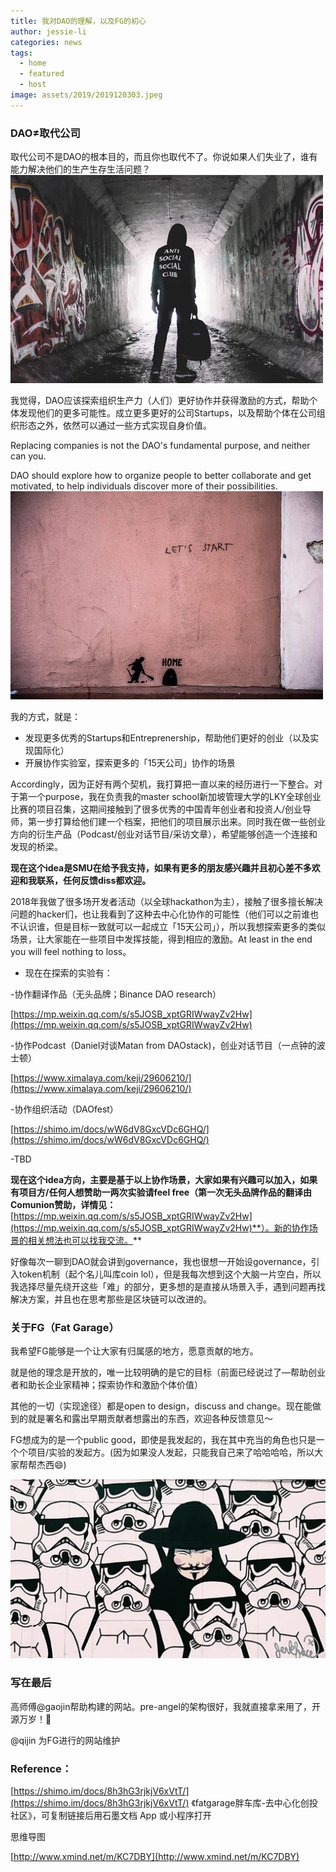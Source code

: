 ```yaml
---
title: 我对DAO的理解，以及FG的初心
author: jessie-li
categories: news
tags:
  - home
  - featured
  - host
image: assets/2019/2019120303.jpeg
---
```


### DAO≠取代公司


取代公司不是DAO的根本目的，而且你也取代不了。你说如果人们失业了，谁有能力解决他们的生产生存生活问题？
![walking](/assets/2019/2019120301.jpeg)

我觉得，DAO应该探索组织生产力（人们）更好协作并获得激励的方式，帮助个体发现他们的更多可能性。成立更多更好的公司Startups，以及帮助个体在公司组织形态之外，依然可以通过一些方式实现自身价值。

Replacing companies is not the DAO's fundamental purpose, and neither can you. 

DAO should explore how to organize people to better collaborate and get motivated, to help individuals discover more of their possibilities.
![walking](/assets/2019/2019120302.jpeg)

我的方式，就是：

* 发现更多优秀的Startups和Entreprenership，帮助他们更好的创业（以及实现国际化）
* 开展协作实验室，探索更多的「15天公司」协作的场景

Accordingly，因为正好有两个契机，我打算把一直以来的经历进行一下整合。对于第一个purpose，我在负责我的master school新加坡管理大学的LKY全球创业比赛的项目召集，这期间接触到了很多优秀的中国青年创业者和投资人/创业导师，第一步打算给他们建一个档案，把他们的项目展示出来。同时我在做一些创业方向的衍生产品（Podcast/创业对话节目/采访文章），希望能够创造一个连接和发现的桥梁。

**现在这个idea是SMU在给予我支持，如果有更多的朋友感兴趣并且初心差不多欢迎和我联系，任何反馈diss都欢迎。**

2018年我做了很多场开发者活动（以全球hackathon为主），接触了很多擅长解决问题的hacker们，也让我看到了这种去中心化协作的可能性（他们可以之前谁也不认识谁，但是目标一致就可以一起成立「15天公司」），所以我想探索更多的类似场景，让大家能在一些项目中发挥技能，得到相应的激励。At least in the end you will feel nothing to loss。

* 现在在探索的实验有：

-协作翻译作品（无头品牌；Binance DAO research）

[https://mp.weixin.qq.com/s/s5JOSB_xptGRIWwayZv2Hw](https://mp.weixin.qq.com/s/s5JOSB_xptGRIWwayZv2Hw)

-协作Podcast（Daniel对谈Matan from DAOstack)，创业对话节目（一点钟的波士顿）

[https://www.ximalaya.com/keji/29606210/](https://www.ximalaya.com/keji/29606210/)

-协作组织活动（DAOfest）

[https://shimo.im/docs/wW6dV8GxcVDc6GHQ/](https://shimo.im/docs/wW6dV8GxcVDc6GHQ/)

-TBD

**现在这个idea方向，主要是基于以上协作场景，大家如果有兴趣可以加入，如果有项目方/任何人想赞助一两次实验请feel free（第一次无头品牌作品的翻译由Comunion赞助，详情见：**[https://mp.weixin.qq.com/s/s5JOSB_xptGRIWwayZv2Hw](https://mp.weixin.qq.com/s/s5JOSB_xptGRIWwayZv2Hw)**）。新的协作场景的相关想法也可以找我交流。**

好像每次一聊到DAO就会讲到governance，我也很想一开始设governance，引入token机制（起个名儿叫库coin lol），但是我每次想到这个大脑一片空白，所以我选择尽量先绕开这些「难」的部分，更多想的是直接从场景入手，遇到问题再找解决方案，并且也在思考那些是区块链可以改进的。

### 关于FG（Fat Garage）
我希望FG能够是一个让大家有归属感的地方，愿意贡献的地方。

就是他的理念是开放的，唯一比较明确的是它的目标（前面已经说过了—帮助创业者和助长企业家精神；探索协作和激励个体价值）

其他的一切（实现途径）都是open to design，discuss and change。现在能做到的就是署名和露出早期贡献者想露出的东西，欢迎各种反馈意见～

FG想成为的是一个public good，即使是我发起的，我在其中充当的角色也只是一个个项目/实验的发起方。(因为如果没人发起，只能我自己来了哈哈哈哈，所以大家帮帮杰西😄)

![walking](/assets/2019/2019120303.jpeg)
### 写在最后

高师傅@gaojin帮助构建的网站。pre-angel的架构很好，我就直接拿来用了，开源万岁！🤩

@qijin 为FG进行的网站维护


### Reference：
[https://shimo.im/docs/8h3hG3rjkjV6xVtT/](https://shimo.im/docs/8h3hG3rjkjV6xVtT/) 《fatgarage胖车库-去中心化创投社区》，可复制链接后用石墨文档 App 或小程序打开

思维导图

[http://www.xmind.net/m/KC7DBY](http://www.xmind.net/m/KC7DBY)

